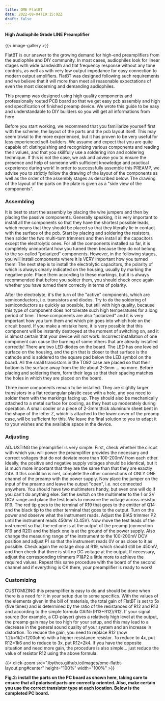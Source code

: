 ```yaml
---
title: OME FlatBT
date: 2022-08-04T19:15:02Z
draft: false
---
```

#### High Audiophile Grade LINE Preamplifier

{{< image-gallery >}}

FlatBT is our answer to the growing demand for high-end preamplifiers from the audiophile and DIY community. In most cases, audiophiles look for linear stages with wide bandwidth and flat frequency response without any tone controls, as well as with very low output impedance for easy connection to modern output amplifiers. FlatBT was designed following such requirements and we believe that it will more than meet all reasonable expectations of even the most discerning and demanding audiophiles.

This preamp was designed using high quality components and professionally routed PCB board so that we get easy pcb assembly and high end specification of finished preamp device. We wrote this guide to be easy and understandable to DIY builders so you will get all informations from here.

Before you start working, we recommend that you familiarize yourself first with the scheme, the layout of the parts and the pcb layout itself. This may seem trivial to the more experienced, but it has proven to be very useful for less experienced self-builders. We assume and expect that you are quite capable of: distinguishing and recognizing various components and reading their values, and that you skillfully use a soldering iron and soldering technique. If this is not the case, we ask and advise you to ensure the presence and help of someone with sufficient knowledge and practical experience during work! In order to successfully assemble this PREAMP, we advise you to strictly follow the drawing of the layout of the components as well as the order of the assembly stages as described below. The drawing of the layout of the parts on the plate is given as a "side view of the components".

### Assembling

It is best to start the assembly by placing the wire jumpers and then by placing the passive components. Generally speaking, it is very important to install all the components so that they have the shortest possible leads, which means that they should be placed so that they literally lie in contact with the surface of the pcb. Start by placing and soldering the resistors, then solder the two multi-turn trimmers and then install all the capacitors except the electrolytic ones. For all the components installed so far, it is completely unimportant how you turned them because they do not belong to the so-called "polarized" components. However, in the following stages, you will install components where it is VERY important how you turned them! The next step is to install the electrolytic capacitors, the polarity of which is always clearly indicated on the housing, usually by marking the negative pole. Place them according to these markings, but it is always recommended that before you solder them, you should check once again whether you have turned them correctly in terms of polarity.

After the electrolyte, it's the turn of the "active" components, which are semiconductors, i.e. transistors and diodes. Try to do the soldering of semiconductors as quickly as possible, but still with high quality, because this type of component does not tolerate such high temperatures for a long period of time. These components are also "polarized" and it is very important how you turn them and which pin goes into which hole on the circuit board. If you make a mistake here, it is very possible that this component will be instantly destroyed at the moment of switching on, and it is almost certain that your device will not work. Incorrect installation of one component can cause the burning of some others that are already installed correctly! There are two LED diodes on the board. The LED has one leveled surface on the housing, and the pin that is closer to that surface is the cathode and is soldered to the square pad below the LED symbol on the board. All the small transistors in the TO92 case are placed so that their bottom is the surface away from the tile about 2-3mm ... no more. Before placing and soldering them, form their legs so that their spacing matches the holes in which they are placed on the board.

Three more components remain to be installed. They are slightly larger transistors in a flat rectangular plastic case with a hole, and you need to solder them with the markings facing up. They should also be mechanically attached to a metal surface for cooling, as they heat up moderately during operation. A small cooler or a piece of 2-3mm thick aluminum sheet bent in the shape of the letter Z, which is attached to the lower cover of the preamp case, will be sufficient for this. We leave the final solution to you to adapt it to your wishes and the available space in the device.

### Adjusting

ADJUSTING the preamplifier is very simple. First, check whether the circuit with which you will power the preamplifier provides the necessary and correct voltages that do not deviate more than 100-200mV from each other. Ideally, the positive and negative supply voltages should be identical, but it is much more important that they are the same than that they are exactly 24V. If this condition is met, complete the other connections of ONLY ONE channel of the preamp with the power supply. Now place the jumper on the input of the preamp and leave the output "open", i.e. not connected anywhere. You should have two multimeters handy, but even one will do if you can't do anything else. Set the switch on the multimeter to the 1 or 2V DCV range and place the test leads to measure the voltage across resistor R19. The red tip goes to the terminal of R19 that goes to the emitter of Q14 and the black tip to the other terminal that goes to the output. Turn on the power and observe what the instrument reads. Adjust the BIAS trimmer P2 until the instrument reads 450mV (0.45V). Now move the test leads of the instrument so that the red one is at the output of the preamp (connection R19 and R20) and the black one is at the ground of the power supply. Also change the measuring range of the instrument to the 100-200mV DCV position and adjust P1 so that the instrument reads 0V or as close to it as possible. Check again the voltage drop at R19, which should still be 450mV, and then check that there is still no DC voltage at the output. If necessary, adjust the corresponding trimmers P1&P2 a little more to achieve the required values. Repeat this same procedure with the board of the second channel and if everything is OK there, your preamplifier is ready to work!

### Customizing

CUSTOMIZING this preamplifier is easy to do and should be done when there is a need for it in your setup due to some specifics. With the values ​​of the elements given in the bill of materials, the total gain of FlatBT is set to 5x (five times) and is determined by the ratio of the resistances of R12 and R13 and according to the simple formula GAIN=(R13+R12)/R12. If your signal source (for example, a CD-player) gives a relatively high level at the output, the preamp gain may be too high for your setup, and this may lead to a decrease in the general sound quality of your system and an increase in distortion. To reduce the gain, you need to replace R12 (now 1.2k=1k2=1200ohm) with a higher resistance resistor. To reduce to 4x, put R12=1k6 and to reduce to 3x, put R12=2k4. If you have the opposite situation and need more gain, the procedure is also simple... just reduce the value of resistor R12 using the above formula.

{{< click-zoom src="/bythos.github.io/images/ome-flatbt-layout.png#center" height="100%" width="100%" >}}  

**Fig.2: install the parts on the PC board as shown here, taking care
to ensure that all polarised parts are correctly oriented. Also, make certain you use the correct transistor type at each location. Below is the completed PC board.**

